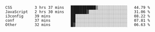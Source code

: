 
<!--START_SECTION:waka-->

```text
CSS          3 hrs 37 mins   ███████████▒░░░░░░░░░░░░░   44.79 %
JavaScript   2 hrs 30 mins   ███████▓░░░░░░░░░░░░░░░░░   31.06 %
i3config     39 mins         ██░░░░░░░░░░░░░░░░░░░░░░░   08.22 %
conf         37 mins         ██░░░░░░░░░░░░░░░░░░░░░░░   07.81 %
Other        32 mins         █▓░░░░░░░░░░░░░░░░░░░░░░░   06.63 %
```

<!--END_SECTION:waka-->

<!--unk0e-ctrlmd-blitzh-->
